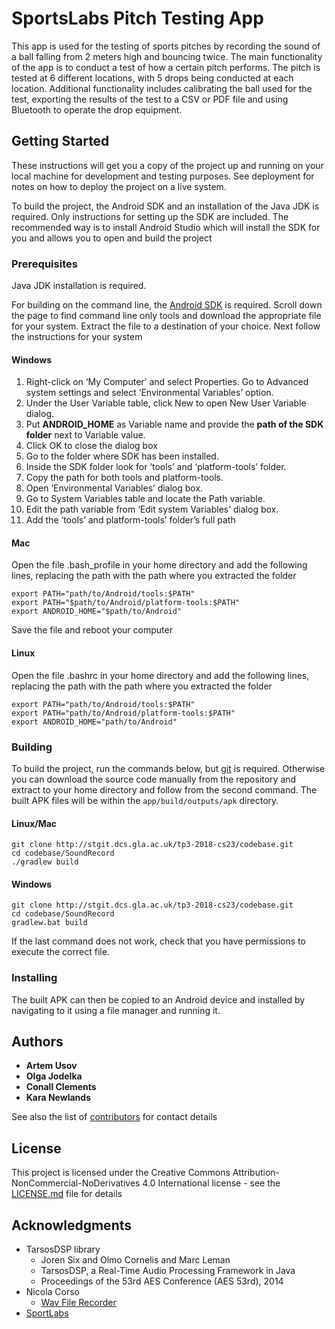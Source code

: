 
# SportsLabs Pitch Testing App

This app is used for the testing of sports pitches by recording the sound of a ball falling from 2 meters high and bouncing twice. The main functionality of the app is to conduct a test of how a certain pitch performs. The pitch is tested at 6 different locations, with 5 drops being conducted at each location. Additional functionality includes calibrating the ball used for the test, exporting the results of the test to a CSV or PDF file and using Bluetooth to operate the drop equipment. 
 
## Getting Started

These instructions will get you a copy of the project up and running on your local machine for development and testing purposes. See deployment for notes on how to deploy the project on a live system.

To build the project, the Android SDK and an installation of the Java JDK is required. Only instructions for setting up the SDK are included. The recommended way is to install Android Studio which will install the SDK for you and allows you to open and build the project

### Prerequisites

Java JDK installation is required.

For building on the command line, the [Android SDK](https://developer.android.com/studio) is required. Scroll down the page to find command line only tools and download the appropriate file for your system. Extract the file to a destination of your choice. Next follow the instructions for your system 

#### Windows

1.  Right-click on ‘My Computer’ and select Properties. Go to Advanced system settings and select ‘Environmental Variables’ option.
2.  Under the User Variable table, click New to open New User Variable dialog.
3.  Put  **ANDROID_HOME**  as Variable name and provide the  **path of the SDK folder**  next to Variable value.
4.  Click OK to close the dialog box
5.  Go to the folder where SDK has been installed.
6.  Inside the SDK folder look for ‘tools’ and ‘platform-tools’ folder.
7.  Copy the path for both tools and platform-tools.
8.  Open ‘Environmental Variables’ dialog box.
9.  Go to System Variables table and locate the Path variable.
10.  Edit the path variable from ‘Edit system Variables’ dialog box.
11.  Add the ‘tools’ and platform-tools’ folder’s full path

#### Mac

Open the file .bash_profile in your home directory and add the following lines, replacing the path with the path where you extracted the folder
```
export PATH="path/to/Android/tools:$PATH"
export PATH="$path/to/Android/platform-tools:$PATH"
export ANDROID_HOME="$path/to/Android"
```
Save the file and reboot your computer

#### Linux
Open the file .bashrc in your home directory and add the following lines, replacing the path with the path where you extracted the folder
```
export PATH="path/to/Android/tools:$PATH"
export PATH="path/to/Android/platform-tools:$PATH"
export ANDROID_HOME="path/to/Android"
```
### Building

To build the project, run the commands below, but [git](http://git-scm.com/) is required. Otherwise you can download the source code manually from the repository and extract to your home directory and follow from the second command. The built APK files will be within the `app/build/outputs/apk` directory.

#### Linux/Mac
```
git clone http://stgit.dcs.gla.ac.uk/tp3-2018-cs23/codebase.git
cd codebase/SoundRecord
./gradlew build
```

#### Windows

```
git clone http://stgit.dcs.gla.ac.uk/tp3-2018-cs23/codebase.git
cd codebase/SoundRecord
gradlew.bat build
```

If the last command does not work, check  that you have permissions to execute the correct file.


### Installing

The built APK can then be copied to an Android device and installed by navigating to it using a file manager and running it. 

## Authors

* **Artem Usov**
* **Olga Jodelka**
* **Conall Clements** 
* **Kara Newlands**

See also the list of [contributors](http://stgit.dcs.gla.ac.uk/tp3-2018-cs23/codebase/blob/master/CONTRIBUTING.md) for contact details 

## License

This project is licensed under the Creative Commons Attribution-NonCommercial-NoDerivatives 4.0 International license - see the [LICENSE.md](http://stgit.dcs.gla.ac.uk/tp3-2018-cs23/codebase/blob/master/LICENCE) file for details

## Acknowledgments
* TarsosDSP library
	* Joren Six and Olmo Cornelis and Marc Leman
	*  TarsosDSP, a Real-Time Audio Processing Framework in Java
	* Proceedings of the 53rd AES Conference (AES 53rd), 2014
* Nicola Corso
	* [Wav File Recorder](http://selvaline.blogspot.com/2016/04/record-audio-wav-format-android-how-to.html)	
* [SportLabs](https://www.sportslabs.co.uk)


